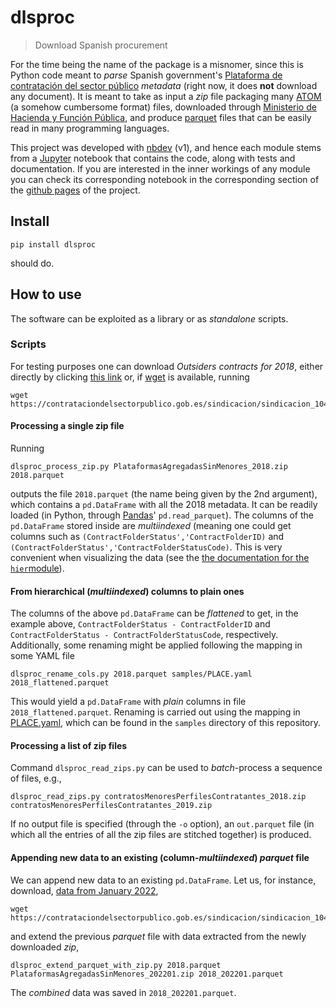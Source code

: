# dlsproc
> Download Spanish procurement


For the time being the name of the package is a misnomer, since this is Python code meant to *parse* Spanish government's [Plataforma de contratación del sector público](https://contrataciondelestado.es) *metadata* (right now, it does **not** download any document). It is meant to take as input a *zip* file packaging many [ATOM](https://en.wikipedia.org/wiki/Atom_(web_standard)) (a somehow cumbersome format) files, downloaded through [Ministerio de Hacienda y Función Pública](https://www.hacienda.gob.es/es-ES/GobiernoAbierto/Datos%20Abiertos/Paginas/licitaciones_plataforma_contratacion.aspx), and produce [parquet](https://parquet.apache.org/) files that can be easily read in many programming languages.

This project was developed with [nbdev](https://github.com/fastai/nbdev) (v1), and hence each module stems from a [Jupyter](https://jupyter.org/) notebook that contains the code, along with tests and documentation. If you are interested in the inner workings of any module you can check its corresponding notebook in the corresponding section of the [github pages](https://manuvazquez.github.io/dlsproc/) of the project.

## Install

```
pip install dlsproc
```
should do.

## How to use

The software can be exploited as a library or as *standalone* scripts. 

### Scripts

For testing purposes one can download *Outsiders contracts for 2018*, either directly by clicking [this link](https://contrataciondelsectorpublico.gob.es/sindicacion/sindicacion_1044/PlataformasAgregadasSinMenores_2018.zip) or, if [wget](https://www.gnu.org/software/wget/) is available, running
```
wget https://contrataciondelsectorpublico.gob.es/sindicacion/sindicacion_1044/PlataformasAgregadasSinMenores_2018.zip
```

#### Processing a single zip file

Running
```
dlsproc_process_zip.py PlataformasAgregadasSinMenores_2018.zip 2018.parquet
```
outputs the file `2018.parquet` (the name being given by the 2nd argument), which contains a `pd.DataFrame` with all the 2018 metadata. It can be readily loaded (in Python, through [Pandas](https://pandas.pydata.org/)' `pd.read_parquet`). The columns of the `pd.DataFrame` stored inside are *multiindexed* (meaning one could get columns such as `(ContractFolderStatus','ContractFolderID)` and `(ContractFolderStatus','ContractFolderStatusCode)`.  This is very convenient when visualizing the data (see the [the documentation for the `hier`module](https://manuvazquez.github.io/dlsproc/hierarchical.html#flat_df_to_multiindexed_df)).

#### From hierarchical (*multiindexed*) columns to plain ones

The columns of the above `pd.DataFrame` can be *flattened* to get, in the example above, `ContractFolderStatus - ContractFolderID` and `ContractFolderStatus - ContractFolderStatusCode`, respectively. Additionally, some renaming might be applied following the mapping in some YAML file
```
dlsproc_rename_cols.py 2018.parquet samples/PLACE.yaml 2018_flattened.parquet
```

This would yield a `pd.DataFrame` with *plain* columns in file `2018_flattened.parquet`. Renaming is carried out using the mapping in [PLACE.yaml](https://github.com/manuvazquez/dlsproc/blob/master/samples/PLACE.yaml), which can be found in the `samples` directory of this repository.

#### Processing a list of zip files

Command `dlsproc_read_zips.py` can be used to *batch*-process a sequence of files, e.g.,

```
dlsproc_read_zips.py contratosMenoresPerfilesContratantes_2018.zip contratosMenoresPerfilesContratantes_2019.zip
```

If no output file is specified (through the `-o` option), an `out.parquet` file (in which all the entries of all the zip files are stitched together) is produced.

#### Appending new data to an existing (column-*multiindexed*) *parquet* file

We can append new data to an existing `pd.DataFrame`. Let us, for instance, download, [data from January 2022](https://contrataciondelsectorpublico.gob.es/sindicacion/sindicacion_1044/PlataformasAgregadasSinMenores_202201.zip),
```
wget https://contrataciondelsectorpublico.gob.es/sindicacion/sindicacion_1044/PlataformasAgregadasSinMenores_202201.zip
```
and extend the previous *parquet* file with data extracted from the newly downloaded *zip*,
```
dlsproc_extend_parquet_with_zip.py 2018.parquet PlataformasAgregadasSinMenores_202201.zip 2018_202201.parquet
```
The *combined* data was saved in `2018_202201.parquet`.
